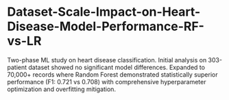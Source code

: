 # Dataset-Scale-Impact-on-Heart-Disease-Model-Performance-RF-vs-LR
Two-phase ML study on heart disease classification. Initial analysis on 303-patient dataset showed no significant model differences. Expanded to 70,000+ records where Random Forest demonstrated statistically superior performance (F1: 0.721 vs 0.708) with comprehensive hyperparameter optimization and overfitting mitigation.

